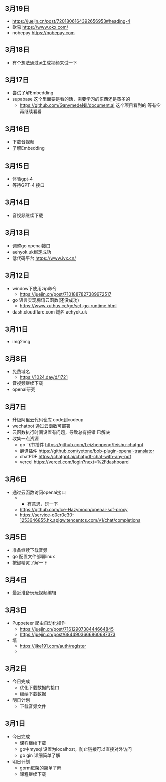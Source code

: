 
## 3月19日
- https://juejin.cn/post/7201806164392656953#heading-4
- 欧易 https://www.okx.com/
- nobepay https://nobepay.com
## 3月18日
- 有个想法通过ai生成视频来试一下
## 3月17日
- 尝试了解Embedding
- supabase 这个里面要是看的话，需要学习的东西还是蛮多的
  - https://github.com/GanymedeNil/document.ai 这个项目看到的  等有空再继续看看
## 3月16日
- 下载音视频
- 了解Embedding
## 3月15日
- 体验gpt-4
- 等待GPT-4 接口
## 3月14日
- 音视频继续下载
## 3月13日
- 调整go openai接口
- aehyok.uk绑定成功
- 低代码平台 https://www.ivx.cn/ 
## 3月12日
- window下使用zip命令
  - https://juejin.cn/post/7101887827389972517
- go 语言实现腾讯云函数(还没成功)
  - https://www.xuthus.cc/go/scf-go-runtime.html
- dash.cloudflare.com 域名  aehyok.uk
## 3月11日
- img2img
## 3月8日
- 免费域名
  - https://1024.day/d/1721
- 音视频继续下载
- openai研究
## 3月7日
- 升级阿里云代码仓库 code到codeup
- wechatbot 通过云函数可部署
- 云函数执行时间设置有问题，导致总有报错 已解决 
- 收集一点资源
  - go 飞书插件 https://github.com/Leizhenpeng/feishu-chatgpt
  - 翻译插件 https://github.com/yetone/bob-plugin-openai-translator
  - chatPDF https://chatgpt.ai/chatpdf-chat-with-any-pdf
  - vercel https://vercel.com/login?next=%2Fdashboard
## 3月6日
- 通过云函数访问openai接口
  - - 有意思，玩一下
  - https://github.com/Ice-Hazymoon/openai-scf-proxy
  - https://service-o0cr0c30-1253646855.hk.apigw.tencentcs.com/v1/chat/completions
## 3月5日
- 准备继续下载音频
- go 配置文件部署linux
- 按键精灵了解一下

## 3月4日
- 最近准备玩玩视频编辑
## 3月3日
- Puppeteer 爬虫自动化操作
  - https://juejin.cn/post/7161290738444664845
  - https://juejin.cn/post/6844903666860687373
- 墙
  - https://jike191.com/auth/register
  - 
## 3月2日
- 今日完成
  - 优化下载数据的接口
  - 继续下载数据
- 明日计划
  - 下载音频文件
## 3月1日
- 今日完成
  - 课程继续下载
  - go中mysql 设置为localhost，防止链接可以直接对外访问
  - go gin 详细简单了解
- 明日计划
  - gorm框架的简单了解
  - 课程继续下载
